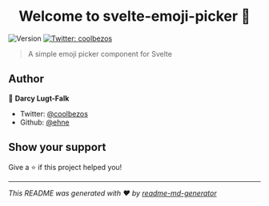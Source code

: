 <h1 align="center">Welcome to svelte-emoji-picker 👋</h1>
<p>
  <img alt="Version" src="https://img.shields.io/badge/version-1.0.0-blue.svg?cacheSeconds=2592000" />
  <a href="https://twitter.com/coolbezos">
    <img alt="Twitter: coolbezos" src="https://img.shields.io/twitter/follow/coolbezos.svg?style=social" target="_blank" />
  </a>
</p>

> A simple emoji picker component for Svelte

## Author

👤 **Darcy Lugt-Falk**

* Twitter: [@coolbezos](https://twitter.com/coolbezos)
* Github: [@ehne](https://github.com/ehne)

## Show your support

Give a ⭐️ if this project helped you!

***
_This README was generated with ❤️ by [readme-md-generator](https://github.com/kefranabg/readme-md-generator)_